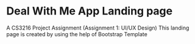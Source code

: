 # Deal With Me App Landing page
A CS3216 Project Assignment (Assignment 1: UI/UX Design)
This landing page is created by using the help of Bootstrap Template